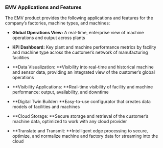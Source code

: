### EMV Applications and Features

The EMV product provides the following applications and features for the company’s factories, machine types, and machines:

* **Global Operations View:** A real-time, enterprise view of machine operations and output across plants

* **KPI Dashboard:** Key plant and machine performance metrics by facility and machine type across the customer’s network of manufacturing facilities

* **Data Visualization: **Visibility into real-time and historical machine and sensor data, providing an integrated view of the customer’s global operations

* **Visibility Applications: **Real-time visibility of facility and machine performance: output, availability, and downtime

* **Digital Twin Builder: **Easy-to-use configurator that creates data models of facilities and machines

* **Cloud Storage: **Secure storage and retrieval of the customer’s machine data, optimized to work with any cloud provider

* **Translate and Transmit: **Intelligent edge processing to secure, optimize, and normalize machine and factory data for streaming into the cloud




